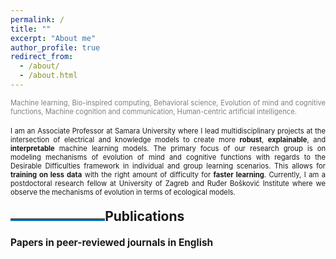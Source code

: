 ```yaml
---
permalink: /
title: ""
excerpt: "About me"
author_profile: true
redirect_from: 
  - /about/
  - /about.html
---
```



<div style ="text-align: justify;">
<span style ="color:gray; font-size:80%; ">
Machine learning, Bio-inspired computing, Behavioral science, Evolution of mind and cognitive functions, Machine cognition and communication, Human-centric artificial intelligence. 
</span><br><br>

<span style ="font-size:80%; ">
I am an Associate Professor at Samara University where I lead multidisciplinary projects at the intersection of electrical and knowledge models to create more <strong>robust</strong>, <strong>explainable</strong>, and <strong>interpretable</strong>  machine learning models. The primary focus of our research group is on modeling mechanisms of evolution of mind and cognitive functions with regards to the Desirable Difficulties  framework in individual and group learning scenarios. This allows for <strong>training on less data</strong> with the right amount of difficulty for <strong>faster learning</strong>. Currently, I am a postdoctoral research fellow at University of Zagreb and Ruđer Bošković Institute where we observe the mechanisms of evolution in terms of ecological models.  
</span>
</div>



        

        


<p style="float:left;">
    <hr style="float:left; border-bottom: 3px solid #0070bc; width: 30%; clear: none; position: relative; top: 1.5em;"/>
</p>

<h4>
<a name="publications"></a>
<div style="font-size:150%; ">
    Publications
</div>
</h4> 


<h4>
<div style="font-size:110%; ">
    Papers in peer-reviewed journals in English
</div>
</h4> 



